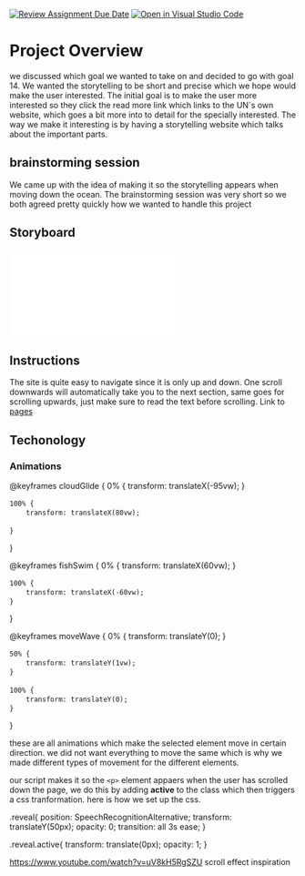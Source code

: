 [![Review Assignment Due Date](https://classroom.github.com/assets/deadline-readme-button-24ddc0f5d75046c5622901739e7c5dd533143b0c8e959d652212380cedb1ea36.svg)](https://classroom.github.com/a/IJi-El-s)
[![Open in Visual Studio Code](https://classroom.github.com/assets/open-in-vscode-718a45dd9cf7e7f842a935f5ebbe5719a5e09af4491e668f4dbf3b35d5cca122.svg)](https://classroom.github.com/online_ide?assignment_repo_id=14954787&assignment_repo_type=AssignmentRepo)

# Project Overview

we discussed which goal we wanted to take on and decided to go with goal 14. We wanted the storytelling to be short and precise which we hope would make the user interested. The initial goal is to make the user more interested so they click the read more link which links to the UN´s own website, which goes a bit more into to detail for the specially interested. The way we make it interesting is by having a storytelling website which talks about the important parts.

## brainstorming session

We came up with the idea of making it so the storytelling appears when moving down the ocean. The brainstorming session was very short so we both agreed pretty quickly how we wanted to handle this project

## Storyboard

![paper with a storyboard for the website](assets/storyboard.pdf "storyboard")

## Instructions

The site is quite easy to navigate since it is only up and down. One scroll downwards will automatically take you to the next section, same goes for scrolling upwards, just make sure to read the text before scrolling. Link to [pages](https://advancedcss2024.github.io/idg1292-2024-oblig3-group07/)

## Techonology 

### Animations

@keyframes cloudGlide {
    0% {
        transform: translateX(-95vw);
    }

    100% {
        transform: translateX(80vw);

    }
}

@keyframes fishSwim {
    0% {
        transform: translateX(60vw);
    }

    100% {
        transform: translateX(-60vw);
    }
}


@keyframes moveWave {
    0% {
        transform: translateY(0);
    }

    50% {
        transform: translateY(1vw);
    }

    100% {
        transform: translateY(0);
    }
}

these are all animations which make the selected element move in certain direction. we did not want everything to move the same which is why we made different types of movement for the different elements.

our script makes it so the `<p>` element appaers when the user has scrolled down the page, we do this by adding **active** to the class which then triggers a css tranformation. here is how we set up the css.

.reveal{
    position: SpeechRecognitionAlternative;
    transform: translateY(50px);
    opacity: 0;
    transition: all 3s ease;
   }
   
.reveal.active{
       transform: translate(0px);
       opacity: 1;
   }




https://www.youtube.com/watch?v=uV8kH5RgSZU scroll effect inspiration